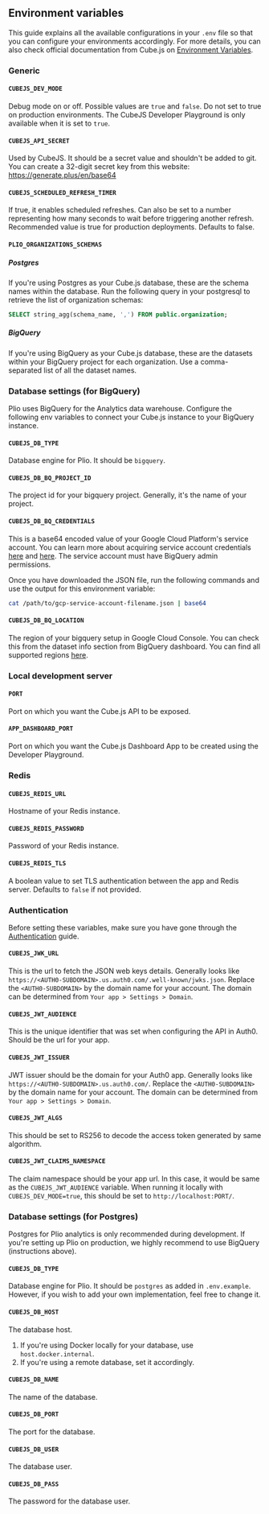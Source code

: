 ## Environment variables

This guide explains all the available configurations in your `.env` file so that you can configure your environments accordingly. For more details, you can also check official documentation from Cube.js on [Environment Variables](https://cube.dev/docs/reference/environment-variables).

### Generic
#### `CUBEJS_DEV_MODE`
Debug mode on or off. Possible values are `true` and `false`. Do not set to true on production environments. The CubeJS Developer Playground is only available when it is set to `true`.

#### `CUBEJS_API_SECRET`
Used by CubeJS. It should be a secret value and shouldn't be added to git.
You can create a 32-digit secret key from this website: https://generate.plus/en/base64

#### `CUBEJS_SCHEDULED_REFRESH_TIMER`
If true, it enables scheduled refreshes. Can also be set to a number representing how many seconds to wait before triggering another refresh. Recommended value is true for production deployments. Defaults to false.

#### `PLIO_ORGANIZATIONS_SCHEMAS`
##### Postgres
If you're using Postgres as your Cube.js database, these are the schema names within the database. Run the following query in your postgresql to retrieve the list of organization schemas:
```sql
SELECT string_agg(schema_name, ',') FROM public.organization;
```

##### BigQuery
If you're using BigQuery as your Cube.js database, these are the datasets within your BigQuery project for each organization. Use a comma-separated list of all the dataset names.

### Database settings (for BigQuery)
Plio uses BigQuery for the Analytics data warehouse. Configure the following env variables to connect your Cube.js instance to your BigQuery instance.

#### `CUBEJS_DB_TYPE`
Database engine for Plio. It should be `bigquery`.

#### `CUBEJS_DB_BQ_PROJECT_ID`
The project id for your bigquery project. Generally, it's the name of your project.

#### `CUBEJS_DB_BQ_CREDENTIALS`
This is a base64 encoded value of your Google Cloud Platform's service account. You can learn more about acquiring service account credentials [here](https://cloud.google.com/docs/authentication/getting-started) and [here](https://console.cloud.google.com/projectselector2/iam-admin/serviceaccounts?supportedpurview=project). The service account must have BigQuery admin permissions.

Once you have downloaded the JSON file, run the following commands and use the output for this environment variable:
```sh
cat /path/to/gcp-service-account-filename.json | base64
```

#### `CUBEJS_DB_BQ_LOCATION`
The region of your bigquery setup in Google Cloud Console. You can check this from the dataset info section from BigQuery dashboard. You can find all supported regions [here](https://cloud.google.com/bigquery/docs/locations#regional-locations).


### Local development server
#### `PORT`
Port on which you want the Cube.js API to be exposed.

#### `APP_DASHBOARD_PORT`
Port on which you want the Cube.js Dashboard App to be created using the Developer Playground.

### Redis
#### `CUBEJS_REDIS_URL`
Hostname of your Redis instance.

#### `CUBEJS_REDIS_PASSWORD`
Password of your Redis instance.

#### `CUBEJS_REDIS_TLS`
A boolean value to set TLS authentication between the app and Redis server. Defaults to `false` if not provided.

### Authentication
Before setting these variables, make sure you have gone through the [Authentication](./AUTHENTICATION.md) guide.

#### `CUBEJS_JWK_URL`
This is the url to fetch the JSON web keys details. Generally looks like `https://<AUTH0-SUBDOMAIN>.us.auth0.com/.well-known/jwks.json`. Replace the `<AUTH0-SUBDOMAIN>` by the domain name for your account. The domain can be determined from `Your app > Settings > Domain`.

#### `CUBEJS_JWT_AUDIENCE`
This is the unique identifier that was set when configuring the API in Auth0. Should be the url for your app.

#### `CUBEJS_JWT_ISSUER`
JWT issuer should be the domain for your Auth0 app. Generally looks like `https://<AUTH0-SUBDOMAIN>.us.auth0.com/`. Replace the `<AUTH0-SUBDOMAIN>` by the domain name for your account. The domain can be determined from `Your app > Settings > Domain`.

#### `CUBEJS_JWT_ALGS`
This should be set to RS256 to decode the access token generated by same algorithm.

#### `CUBEJS_JWT_CLAIMS_NAMESPACE`
The claim namespace should be your app url. In this case, it would be same as the `CUBEJS_JWT_AUDIENCE` variable. When running it locally with `CUBEJS_DEV_MODE=true`, this should be set to `http://localhost:PORT/`.


### Database settings (for Postgres)
Postgres for Plio analytics is only recommended during development. If you're setting up Plio on production, we highly recommend to use BigQuery (instructions above).

#### `CUBEJS_DB_TYPE`
Database engine for Plio. It should be `postgres` as added in `.env.example`. However, if you wish to add your own implementation, feel free to change it.

#### `CUBEJS_DB_HOST`
The database host.
1. If you're using Docker locally for your database, use `host.docker.internal`.
2. If you're using a remote database, set it accordingly.

#### `CUBEJS_DB_NAME`
The name of the database.

#### `CUBEJS_DB_PORT`
The port for the database.

#### `CUBEJS_DB_USER`
The database user.

#### `CUBEJS_DB_PASS`
The password for the database user.
